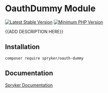 # OauthDummy Module
[![Latest Stable Version](https://poser.pugx.org/spryker/oauth-dummy/v/stable.svg)](https://packagist.org/packages/spryker/oauth-dummy)
[![Minimum PHP Version](https://img.shields.io/badge/php-%3E%3D%207.4-8892BF.svg)](https://php.net/)

{{ADD DESCRIPTION HERE}}

## Installation

```
composer require spryker/oauth-dummy
```

## Documentation

[Spryker Documentation](https://academy.spryker.com/developing_with_spryker/module_guide/modules.html)
